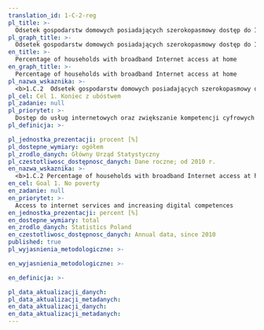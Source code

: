 ```yaml
---
translation_id: 1-C-2-reg
pl_title: >-
  Odsetek gospodarstw domowych posiadających szerokopasmowy dostęp do Internetu w domu
pl_graph_title: >-
  Odsetek gospodarstw domowych posiadających szerokopasmowy dostęp do Internetu w domu
en_title: >-
  Percentage of households with broadband Internet access at home
en_graph_title: >-
  Percentage of households with broadband Internet access at home
pl_nazwa_wskaznika: >-
  <b>1.C.2  Odsetek gospodarstw domowych posiadających szerokopasmowy dostęp do Internetu w domu</b>
pl_cel: Cel 1. Koniec z ubóstwem
pl_zadanie: null
pl_priorytet: >-
  Dostęp do usług internetowych oraz zwiększanie kompetencji cyfrowych
pl_definicja: >-

pl_jednostka_prezentacji: procent [%]
pl_dostepne_wymiary: ogółem
pl_zrodlo_danych: Główny Urząd Statystyczny
pl_czestotliwosc_dostępnosc_danych: Dane roczne; od 2010 r.
en_nazwa_wskaznika: >-
  <b>1.C.2 Percentage of households with broadband Internet access at home</b>
en_cel: Goal 1. No poverty
en_zadanie: null
en_priorytet: >-
  Access to internet services and increasing digital competences
en_jednostka_prezentacji: percent [%]
en_dostepne_wymiary: total
en_zrodlo_danych: Statistics Poland
en_czestotliwosc_dostępnosc_danych: Annual data, since 2010
published: true
pl_wyjasnienia_metodologiczne: >-

en_wyjasnienia_metodologiczne: >-

en_definicja: >-

pl_data_aktualizacji_danych:
pl_data_aktualizacji_metadanych:
en_data_aktualizacji_danych:
en_data_aktualizacji_metadanych:
---
```

